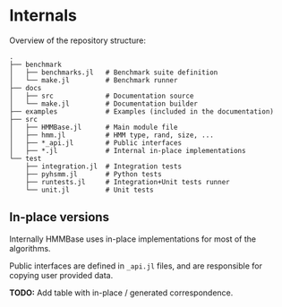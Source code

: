 # Internals

Overview of the repository structure:

```
.
├── benchmark
│   ├── benchmarks.jl   # Benchmark suite definition
│   └── make.jl         # Benchmark runner
├── docs
│   ├── src             # Documentation source
│   └── make.jl         # Documentation builder
├── examples            # Examples (included in the documentation)
├── src
│   ├── HMMBase.jl      # Main module file
│   ├── hmm.jl          # HMM type, rand, size, ...
│   ├── *_api.jl        # Public interfaces
│   ├── *.jl            # Internal in-place implementations
└── test
    ├── integration.jl  # Integration tests
    ├── pyhsmm.jl       # Python tests
    ├── runtests.jl     # Integration+Unit tests runner
    └── unit.jl         # Unit tests

```

## In-place versions

Internally HMMBase uses in-place implementations for most of the algorithms.

Public interfaces are defined in `_api.jl` files, and are responsible for copying
user provided data.

**TODO:** Add table with in-place / generated correspondence.
